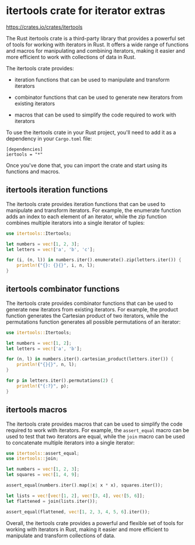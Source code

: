 
# itertools crate for iterator extras

<https://crates.io/crates/itertools>

The Rust itertools crate is a third-party library that provides a powerful set of tools for working with iterators in Rust. It offers a wide range of functions and macros for manipulating and combining iterators, making it easier and more efficient to work with collections of data in Rust.

The itertools crate provides:

* iteration functions that can be used to manipulate and transform iterators

* combinator functions that can be used to generate new iterators from existing iterators

* macros that can be used to simplify the code required to work with iterators

To use the itertools crate in your Rust project, you'll need to add it as a dependency in your `Cargo.toml` file:

```
[dependencies]
iertools = "*"
```

Once you've done that, you can import the crate and start using its functions and macros.

<div style="page-break-before:always"></div>

## itertools iteration functions

The itertools crate provides iteration functions that can be used to manipulate and transform iterators. For example, the enumerate function adds an index to each element of an iterator, while the zip function combines multiple iterators into a single iterator of tuples:

```rust
use itertools::Itertools;

let numbers = vec![1, 2, 3];
let letters = vec!['a', 'b', 'c'];

for (i, (n, l)) in numbers.iter().enumerate().zip(letters.iter()) {
    println!("{}: {}{}", i, n, l);
}
```

<div style="page-break-before:always"></div>

## itertools combinator functions

The itertools crate provides combinator functions that can be used to generate new iterators from existing iterators. For example, the product function generates the Cartesian product of two iterators, while the permutations function generates all possible permutations of an iterator:

```rust
use itertools::Itertools;

let numbers = vec![1, 2];
let letters = vec!['a', 'b'];

for (n, l) in numbers.iter().cartesian_product(letters.iter()) {
    println!("{}{}", n, l);
}

for p in letters.iter().permutations(2) {
    println!("{:?}", p);
}
```

<div style="page-break-before:always"></div>

## itertools macros

The itertools crate provides macros that can be used to simplify the code required to work with iterators. For example, the `assert_equal` macro can be used to test that two iterators are equal, while the `join` macro can be used to concatenate multiple iterators into a single iterator:

```rust
use itertools::assert_equal;
use itertools::join;

let numbers = vec![1, 2, 3];
let squares = vec![1, 4, 9];

assert_equal(numbers.iter().map(|x| x * x), squares.iter());

let lists = vec![vec![1, 2], vec![3, 4], vec![5, 6]];
let flattened = join(lists.iter());

assert_equal(flattened, vec![1, 2, 3, 4, 5, 6].iter());
```

Overall, the itertools crate provides a powerful and flexible set of tools for working with iterators in Rust, making it easier and more efficient to manipulate and transform collections of data.

